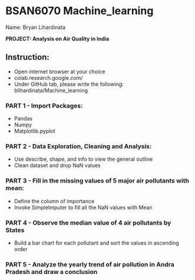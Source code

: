 # BSAN6070 Machine_learning
Name: Bryan Lihardinata

**PROJECT: Analysis on Air Quality in India**

## **Instruction:**
- Open internet browser at your choice
- colab.research.google.com/
- Under GitHub tab, please write the following: blihardinata/Machine_learning

### **PART 1 -** Import Packages:
- Pandas
- Numpy
- Matplotlib.pyplot

### **PART 2 -** Data Exploration, Cleaning and Analysis:
- Use describe, shape, and info to view the general outline
- Clean dataset and drop NaN values

### **PART 3 -** Fill in the missing values of 5 major air pollutants with mean:
- Define the column of importance
- Invoke SimpleImputer to fill all the NaN values with Mean

### **PART 4 -** Observe the median value of 4 air pollutants by States
- Build a bar chart for each pollutant and sort the values in ascending order

### **PART 5 -** Analyze the yearly trend of air pollution in Andra Pradesh and draw a conclusion
